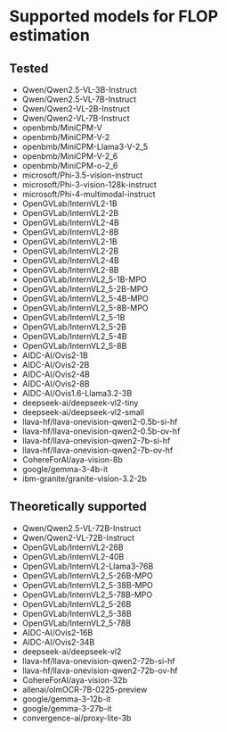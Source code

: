 # Supported models for FLOP estimation
## Tested
* Qwen/Qwen2.5-VL-3B-Instruct
* Qwen/Qwen2.5-VL-7B-Instruct
* Qwen/Qwen2-VL-2B-Instruct
* Qwen/Qwen2-VL-7B-Instruct
* openbmb/MiniCPM-V
* openbmb/MiniCPM-V-2
* openbmb/MiniCPM-Llama3-V-2_5
* openbmb/MiniCPM-V-2_6
* openbmb/MiniCPM-o-2_6
* microsoft/Phi-3.5-vision-instruct
* microsoft/Phi-3-vision-128k-instruct
* microsoft/Phi-4-multimodal-instruct
* OpenGVLab/InternVL2-1B
* OpenGVLab/InternVL2-2B
* OpenGVLab/InternVL2-4B
* OpenGVLab/InternVL2-8B
* OpenGVLab/InternVL2-1B
* OpenGVLab/InternVL2-2B
* OpenGVLab/InternVL2-4B
* OpenGVLab/InternVL2-8B
* OpenGVLab/InternVL2_5-1B-MPO
* OpenGVLab/InternVL2_5-2B-MPO
* OpenGVLab/InternVL2_5-4B-MPO
* OpenGVLab/InternVL2_5-8B-MPO
* OpenGVLab/InternVL2_5-1B
* OpenGVLab/InternVL2_5-2B
* OpenGVLab/InternVL2_5-4B
* OpenGVLab/InternVL2_5-8B
* AIDC-AI/Ovis2-1B
* AIDC-AI/Ovis2-2B
* AIDC-AI/Ovis2-4B
* AIDC-AI/Ovis2-8B
* AIDC-AI/Ovis1.6-Llama3.2-3B
* deepseek-ai/deepseek-vl2-tiny
* deepseek-ai/deepseek-vl2-small
* llava-hf/llava-onevision-qwen2-0.5b-si-hf
* llava-hf/llava-onevision-qwen2-0.5b-ov-hf
* llava-hf/llava-onevision-qwen2-7b-si-hf
* llava-hf/llava-onevision-qwen2-7b-ov-hf
* CohereForAI/aya-vision-8b
* google/gemma-3-4b-it
* ibm-granite/granite-vision-3.2-2b

## Theoretically supported
* Qwen/Qwen2.5-VL-72B-Instruct
* Qwen/Qwen2-VL-72B-Instruct
* OpenGVLab/InternVL2-26B
* OpenGVLab/InternVL2-40B
* OpenGVLab/InternVL2-Llama3-76B
* OpenGVLab/InternVL2_5-26B-MPO
* OpenGVLab/InternVL2_5-38B-MPO
* OpenGVLab/InternVL2_5-78B-MPO
* OpenGVLab/InternVL2_5-26B
* OpenGVLab/InternVL2_5-38B
* OpenGVLab/InternVL2_5-78B
* AIDC-AI/Ovis2-16B
* AIDC-AI/Ovis2-34B
* deepseek-ai/deepseek-vl2
* llava-hf/llava-onevision-qwen2-72b-si-hf
* llava-hf/llava-onevision-qwen2-72b-ov-hf
* CohereForAI/aya-vision-32b
* allenai/olmOCR-7B-0225-preview
* google/gemma-3-12b-it
* google/gemma-3-27b-it
* convergence-ai/proxy-lite-3b
